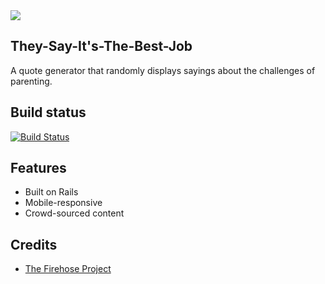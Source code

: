 <kbd>
<img src="https://image.ibb.co/d1OODy/Screen_Shot_2018_05_10_at_4_08_43_PM.png">
</kbd>

## They-Say-It's-The-Best-Job
A quote generator that randomly displays sayings about the challenges of parenting.

## Build status

[![Build Status](https://travis-ci.org/msarit/splurtyarit.svg?branch=master)](https://travis-ci.org/msarit/splurtyarit)

## Features
* Built on Rails
* Mobile-responsive
* Crowd-sourced content

## Credits
* [The Firehose Project](https://thefirehoseproject.com)
